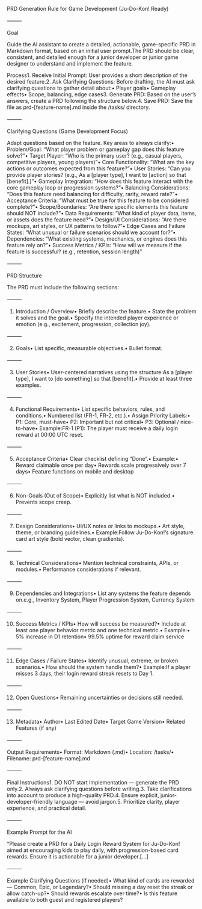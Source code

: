 PRD Generation Rule for Game Development (Ju-Do-Kon! Ready)

⸻

Goal

Guide the AI assistant to create a detailed, actionable, game-specific PRD in Markdown format, based on an initial user prompt.The PRD should be clear, consistent, and detailed enough for a junior developer or junior game designer to understand and implement the feature.

Process1.	Receive Initial Prompt: User provides a short description of the desired feature.2.	Ask Clarifying Questions: Before drafting, the AI must ask clarifying questions to gather detail about:•	Player goals•	Gameplay effects•	Scope, balancing, edge cases3.	Generate PRD: Based on the user’s answers, create a PRD following the structure below.4.	Save PRD: Save the file as prd-[feature-name].md inside the /tasks/ directory.

⸻

Clarifying Questions (Game Development Focus)

Adapt questions based on the feature. Key areas to always clarify:•	Problem/Goal: “What player problem or gameplay gap does this feature solve?”•	Target Player: “Who is the primary user? (e.g., casual players, competitive players, young players)”•	Core Functionality: “What are the key actions or outcomes expected from this feature?”•	User Stories: “Can you provide player stories? (e.g., As a [player type], I want to [action] so that [benefit].)”•	Gameplay Integration: “How does this feature interact with the core gameplay loop or progression systems?”•	Balancing Considerations: “Does this feature need balancing for difficulty, rarity, reward rate?”•	Acceptance Criteria: “What must be true for this feature to be considered complete?”•	Scope/Boundaries: “Are there specific elements this feature should NOT include?”•	Data Requirements: “What kind of player data, items, or assets does the feature need?”•	Design/UI Considerations: “Are there mockups, art styles, or UX patterns to follow?”•	Edge Cases and Failure States: “What unusual or failure scenarios should we account for?”•	Dependencies: “What existing systems, mechanics, or engines does this feature rely on?”•	Success Metrics / KPIs: “How will we measure if the feature is successful? (e.g., retention, session length)”

⸻

PRD Structure

The PRD must include the following sections:

⸻

1. Introduction / Overview•	Briefly describe the feature.•	State the problem it solves and the goal.•	Specify the intended player experience or emotion (e.g., excitement, progression, collection joy).

⸻

2. Goals•	List specific, measurable objectives.•	Bullet format.

⸻

3. User Stories•	User-centered narratives using the structure:As a [player type], I want to [do something] so that [benefit].•	Provide at least three examples.

⸻

4. Functional Requirements•	List specific behaviors, rules, and conditions.•	Numbered list (FR-1, FR-2, etc.).•	Assign Priority Labels:•	P1: Core, must-have•	P2: Important but not critical•	P3: Optional / nice-to-have•	Example:FR-1 (P1): The player must receive a daily login reward at 00:00 UTC reset.

⸻

5. Acceptance Criteria•	Clear checklist defining “Done”.•	Example:•	Reward claimable once per day•	Rewards scale progressively over 7 days•	Feature functions on mobile and desktop

⸻

6. Non-Goals (Out of Scope)•	Explicitly list what is NOT included.•	Prevents scope creep.

⸻

7. Design Considerations•	UI/UX notes or links to mockups.•	Art style, theme, or branding guidelines.•	Example:Follow Ju-Do-Kon!’s signature card art style (bold vector, clean gradients).

⸻

8. Technical Considerations•	Mention technical constraints, APIs, or modules.•	Performance considerations if relevant.

⸻

9. Dependencies and Integrations•	List any systems the feature depends on.e.g., Inventory System, Player Progression System, Currency System

⸻

10. Success Metrics / KPIs•	How will success be measured?•	Include at least one player behavior metric and one technical metric.•	Example:•	5% increase in D1 retention•	99.5% uptime for reward claim service

⸻

11. Edge Cases / Failure States•	Identify unusual, extreme, or broken scenarios.•	How should the system handle them?•	Example:If a player misses 3 days, their login reward streak resets to Day 1.

⸻

12. Open Questions•	Remaining uncertainties or decisions still needed.

⸻

13. Metadata•	Author•	Last Edited Date•	Target Game Version•	Related Features (if any)

⸻

Output Requirements•	Format: Markdown (.md)•	Location: /tasks/•	Filename: prd-[feature-name].md

⸻

Final Instructions1.	DO NOT start implementation — generate the PRD only.2.	Always ask clarifying questions before writing.3.	Take clarifications into account to produce a high-quality PRD.4.	Ensure explicit, junior-developer-friendly language — avoid jargon.5.	Prioritize clarity, player experience, and practical detail.

⸻

Example Prompt for the AI

“Please create a PRD for a Daily Login Reward System for Ju-Do-Kon! aimed at encouraging kids to play daily, with progression-based card rewards. Ensure it is actionable for a junior developer.[…]

⸻

Example Clarifying Questions (if needed)•	What kind of cards are rewarded — Common, Epic, or Legendary?•	Should missing a day reset the streak or allow catch-up?•	Should rewards escalate over time?•	Is this feature available to both guest and registered players?